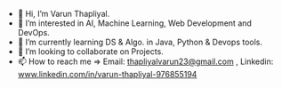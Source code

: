 - 👋 Hi, I’m Varun Thapliyal.
- 👀 I’m interested in AI, Machine Learning, Web Development and DevOps.
- 🌱 I’m currently learning DS & Algo. in Java, Python & Devops tools.
- 💞️ I’m looking to collaborate on Projects.
- 📫 How to reach me => Email: thapliyalvarun23@gmail.com , Linkedin: www.linkedin.com/in/varun-thapliyal-976855194
  

<!---
VarunThapliyal23/VarunThapliyal23 is a ✨ special ✨ repository because its `README.md` (this file) appears on your GitHub profile.
You can click the Preview link to take a look at your changes.
--->
